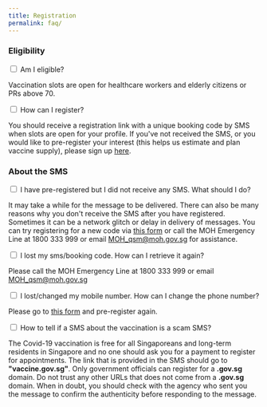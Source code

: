 ```yaml
---
title: Registration
permalink: faq/
---
```

<div class="accordion">
			<div class="tabs">
				<h3>Eligibility</h3>
				<div class="tab">
					<input type="checkbox" id="question-01">
					<label class="tab-label" for="question-01">Am I eligible?</label>
					<div class="tab-content">
						<p>Vaccination slots are open for healthcare workers and elderly citizens or PRs above 70.</p>
					</div>
				</div>
				<div class="tab">
					<input type="checkbox" id="question-02">
					<label class="tab-label" for="question-02">How can I register?</label>
					<div class="tab-content">
						<p>You should receive a registration link with a unique booking code by SMS when slots are open for your profile. If you've not received the SMS, or you would like to pre-register your interest (this helps us estimate and plan vaccine supply), please sign up <a href="https://preregister.vaccine.gov.sg">here</a>.</p>
					</div>
				</div>
			</div>
			<div class="tabs">
				<h3>About the SMS</h3>
				<div class="tab">
					<input type="checkbox" id="question-03">
					<label class="tab-label" for="question-03">I have pre-registered but I did not receive any SMS. What should I do?</label>
					<div class="tab-content">
						<p>It may take a while for the message to be delivered. There can also be many reasons why you don't receive the SMS after you have registered. Sometimes it can be a network glitch or delay in delivery of messages. You can try registering for a new code via <a href="https://preregister.vaccine.gov.sg">this form</a> or call the MOH Emergency Line at 1800 333 999 or email <a href="mailto: MOH_qsm@moh.gov.sg">MOH_qsm@moh.gov.sg</a> for assistance.</p>
					</div>
				</div>
				<div class="tab">
					<input type="checkbox" id="question-04">
					<label class="tab-label" for="question-04">I lost my sms/booking code. How can I retrieve it again?</label>
					<div class="tab-content">
						<p>Please call the MOH Emergency Line at 1800 333 999 or email <a href="mailto: MOH_qsm@moh.gov.sg">MOH_qsm@moh.gov.sg</a></p>
					</div>
				</div>
				<div class="tab">
					<input type="checkbox" id="question-05">
					<label class="tab-label" for="question-05">I lost/changed my mobile number. How can I change the phone number?</label>
					<div class="tab-content">
						<p>Please go to <a href="https://preregister.vaccine.gov.sg">this form</a> and pre-register again.</p>
					</div>
				</div>
				<div class="tab">
					<input type="checkbox" id="question-06">
					<label class="tab-label" for="question-06">How to tell if a SMS about the vaccination is a scam SMS?</label>
					<div class="tab-content">
						<p>The Covid-19 vaccination is free for all Singaporeans and long-term residents in Singapore and no one should ask you for a payment to register for appointments. The link that is provided in the SMS should go to <strong>"vaccine.gov.sg"</strong>. Only government officials can register for a <strong>.gov.sg</strong> domain.	Do not trust any other URLs that does not come from a <strong>.gov.sg</strong> domain. When in doubt, you should check with the agency who sent you the message to confirm the authenticity before responding to the message.
						</p>
					</div>
				</div>
		</div>

</div>